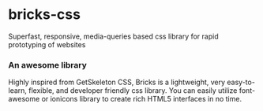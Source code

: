 # bricks-css
Superfast, responsive, media-queries based css library for rapid prototyping of websites

### An awesome library
Highly inspired from GetSkeleton CSS, Bricks is a lightweight, very easy-to-learn, flexible, and developer friendly css library. You can easily utilize font-awesome or ionicons library to create rich HTML5 interfaces in no time.

